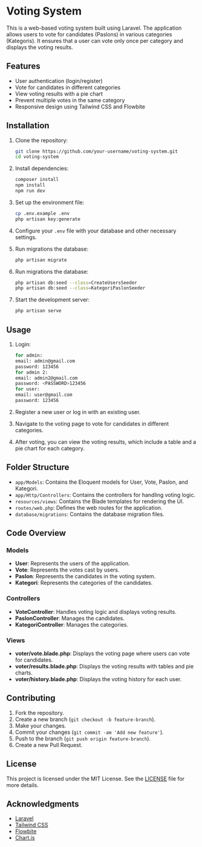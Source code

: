 # Voting System

This is a web-based voting system built using Laravel. The application allows users to vote for candidates (Paslons) in various categories (Kategoris). It ensures that a user can vote only once per category and displays the voting results.

## Features

- User authentication (login/register)
- Vote for candidates in different categories
- View voting results with a pie chart
- Prevent multiple votes in the same category
- Responsive design using Tailwind CSS and Flowbite

## Installation

1. Clone the repository:
    ```bash
    git clone https://github.com/your-username/voting-system.git
    cd voting-system
    ```

2. Install dependencies:
    ```bash
    composer install
    npm install
    npm run dev
    ```

3. Set up the environment file:
    ```bash
    cp .env.example .env
    php artisan key:generate
    ```

4. Configure your `.env` file with your database and other necessary settings.

5. Run migrations the database:
    ```bash
    php artisan migrate 
    ```
6. Run migrations the database:
    ```bash
    php artisan db:seed --class=CreateUsersSeeder
    php artisan db:seed --class=KategoriPaslonSeeder 
    ```

7. Start the development server:
    ```bash
    php artisan serve
    ```

## Usage

1. Login:
    ```bash
    for admin:
    email: admin@gmail.com
    password: 123456
    for admin 2:
    email: admin2@gmail.com
    password: <PASSWORD>123456
    for user:
    email: user@gmail.com
    password: 123456
    ```

2. Register a new user or log in with an existing user.
3. Navigate to the voting page to vote for candidates in different categories.
4. After voting, you can view the voting results, which include a table and a pie chart for each category.

## Folder Structure

- `app/Models`: Contains the Eloquent models for User, Vote, Paslon, and Kategori.
- `app/Http/Controllers`: Contains the controllers for handling voting logic.
- `resources/views`: Contains the Blade templates for rendering the UI.
- `routes/web.php`: Defines the web routes for the application.
- `database/migrations`: Contains the database migration files.

## Code Overview

### Models

- **User**: Represents the users of the application.
- **Vote**: Represents the votes cast by users.
- **Paslon**: Represents the candidates in the voting system.
- **Kategori**: Represents the categories of the candidates.

### Controllers

- **VoteController**: Handles voting logic and displays voting results.
- **PaslonController**: Manages the candidates.
- **KategoriController**: Manages the categories.

### Views

- **voter/vote.blade.php**: Displays the voting page where users can vote for candidates.
- **voter/results.blade.php**: Displays the voting results with tables and pie charts.
- **voter/history.blade.php**: Displays the voting history for each user.

## Contributing

1. Fork the repository.
2. Create a new branch (`git checkout -b feature-branch`).
3. Make your changes.
4. Commit your changes (`git commit -am 'Add new feature'`).
5. Push to the branch (`git push origin feature-branch`).
6. Create a new Pull Request.

## License

This project is licensed under the MIT License. See the [LICENSE](LICENSE) file for more details.

## Acknowledgments

- [Laravel](https://laravel.com/)
- [Tailwind CSS](https://tailwindcss.com/)
- [Flowbite](https://flowbite.com/)
- [Chart.js](https://www.chartjs.org/)

